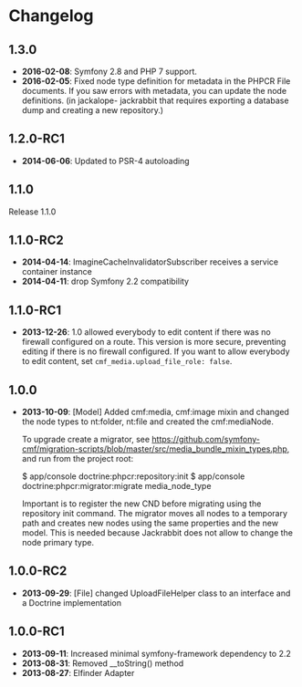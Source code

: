 Changelog
=========

1.3.0
-----

* **2016-02-08**: Symfony 2.8 and PHP 7 support.
* **2016-02-05**: Fixed node type definition for metadata in the PHPCR File documents.
  If you saw errors with metadata, you can update the node definitions. (in jackalope-
  jackrabbit that requires exporting a database dump and creating a new repository.)

1.2.0-RC1
---------

* **2014-06-06**: Updated to PSR-4 autoloading

1.1.0
-----

Release 1.1.0

1.1.0-RC2
---------

* **2014-04-14**: ImagineCacheInvalidatorSubscriber receives a service container instance
* **2014-04-11**: drop Symfony 2.2 compatibility

1.1.0-RC1
---------

* **2013-12-26**: 1.0 allowed everybody to edit content if there was no
  firewall configured on a route. This version is more secure, preventing
  editing if there is no firewall configured. If you want to allow everybody
  to edit content, set `cmf_media.upload_file_role: false`.

1.0.0
-----

* **2013-10-09**: [Model] Added cmf:media, cmf:image mixin and changed the node
    types to nt:folder, nt:file and created the cmf:mediaNode.

    To upgrade create a migrator, see https://github.com/symfony-cmf/migration-scripts/blob/master/src/media_bundle_mixin_types.php,
    and run from the project root:

    $ app/console doctrine:phpcr:repository:init
    $ app/console doctrine:phpcr:migrator:migrate media_node_type

    Important is to register the new CND before migrating using the repository
    init command. The migrator moves all nodes to a temporary path and creates
    new nodes using the same properties and the new model. This is needed
    because Jackrabbit does not allow to change the node primary type.

1.0.0-RC2
---------

* **2013-09-29**: [File] changed UploadFileHelper class to an interface and
  a Doctrine implementation

1.0.0-RC1
---------

* **2013-09-11**: Increased minimal symfony-framework dependency to 2.2
* **2013-08-31**: Removed __toString() method
* **2013-08-27**: Elfinder Adapter

